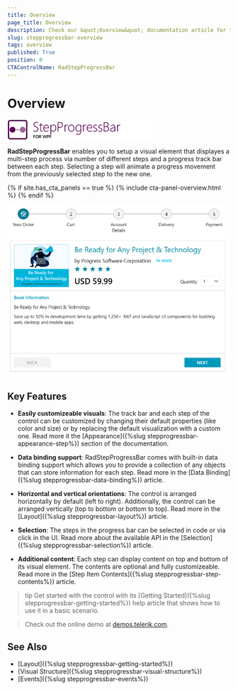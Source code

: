 ```yaml
---
title: Overview
page_title: Overview
description: Check our &quot;Overview&quot; documentation article for the RadStepProgressBar {{ site.framework_name }} control.
slug: stepprogressbar-overview
tags: overview
published: True
position: 0
CTAControlName: RadStepProgressBar
---
```


# Overview

![stepprogressbar sl 46 text](images/stepprogressbar-overview-0.png)

__RadStepProgressBar__ enables you to setup a visual element that displayes a multi-step process via number of different steps and a progress track bar between each step. Selecting a step will animate a progress movement from the previously selected step to the new one.

{% if site.has_cta_panels == true %}
{% include cta-panel-overview.html %}
{% endif %}

![RadStepProgressBar Overview ](images/stepprogressbar-overview-1.png)

## Key Features

* __Easily customizeable visuals__: The track bar and each step of the control can be customized by changing their default properties (like color and size) or by replacing the default visualization with a custom one. Read more it the [Appearance]({%slug stepprogressbar-appearance-step%}) section of the documentation.

* __Data binding support__: RadStepProgressBar comes with built-in data binding support which allows you to provide a collection of any objects that can store information for each step. Read more in the [Data Binding]({%slug stepprogressbar-data-binding%}) article.

* __Horizontal and vertical orientations__: The control is arranged horizontally by default (left to right). Additionally, the control can be arranged vertically (top to bottom or bottom to top). Read more in the [Layout]({%slug stepprogressbar-layout%}) article.

* __Selection__: The steps in the progress bar can be selected in code or via click in the UI. Read more about the available API in the [Selection]({%slug stepprogressbar-selection%}) article.

* __Additional content__: Each step can display content on top and bottom of its visual element. The contents are optional and fully customizeable. Read more in the [Step Item Contents]({%slug stepprogressbar-step-contents%}) article.

>tip Get started with the control with its [Getting Started]({%slug stepprogressbar-getting-started%}) help article that shows how to use it in a basic scenario.

> Check out the online demo at [demos.telerik.com](https://demos.telerik.com/wpf/).

## See Also
* [Layout]({%slug stepprogressbar-getting-started%})
* [Visual Structure]({%slug stepprogressbar-visual-structure%})
* [Events]({%slug stepprogressbar-events%})